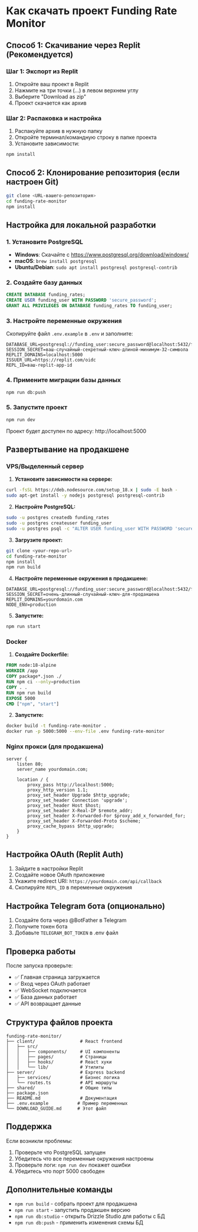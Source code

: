 # Как скачать проект Funding Rate Monitor

## Способ 1: Скачивание через Replit (Рекомендуется)

### Шаг 1: Экспорт из Replit
1. Откройте ваш проект в Replit
2. Нажмите на три точки (...) в левом верхнем углу
3. Выберите "Download as zip"
4. Проект скачается как архив

### Шаг 2: Распаковка и настройка
1. Распакуйте архив в нужную папку
2. Откройте терминал/командную строку в папке проекта
3. Установите зависимости:
```bash
npm install
```

## Способ 2: Клонирование репозитория (если настроен Git)

```bash
git clone <URL-вашего-репозитория>
cd funding-rate-monitor
npm install
```

## Настройка для локальной разработки

### 1. Установите PostgreSQL
- **Windows**: Скачайте с https://www.postgresql.org/download/windows/
- **macOS**: `brew install postgresql`
- **Ubuntu/Debian**: `sudo apt install postgresql postgresql-contrib`

### 2. Создайте базу данных
```sql
CREATE DATABASE funding_rates;
CREATE USER funding_user WITH PASSWORD 'secure_password';
GRANT ALL PRIVILEGES ON DATABASE funding_rates TO funding_user;
```

### 3. Настройте переменные окружения
Скопируйте файл `.env.example` в `.env` и заполните:

```env
DATABASE_URL=postgresql://funding_user:secure_password@localhost:5432/funding_rates
SESSION_SECRET=ваш-случайный-секретный-ключ-длиной-минимум-32-символа
REPLIT_DOMAINS=localhost:5000
ISSUER_URL=https://replit.com/oidc
REPL_ID=ваш-replit-app-id
```

### 4. Примените миграции базы данных
```bash
npm run db:push
```

### 5. Запустите проект
```bash
npm run dev
```

Проект будет доступен по адресу: http://localhost:5000

## Развертывание на продакшене

### VPS/Выделенный сервер

1. **Установите зависимости на сервере:**
```bash
curl -fsSL https://deb.nodesource.com/setup_18.x | sudo -E bash -
sudo apt-get install -y nodejs postgresql postgresql-contrib
```

2. **Настройте PostgreSQL:**
```bash
sudo -u postgres createdb funding_rates
sudo -u postgres createuser funding_user
sudo -u postgres psql -c "ALTER USER funding_user WITH PASSWORD 'secure_password';"
```

3. **Загрузите проект:**
```bash
git clone <your-repo-url>
cd funding-rate-monitor
npm install
npm run build
```

4. **Настройте переменные окружения в продакшене:**
```env
DATABASE_URL=postgresql://funding_user:secure_password@localhost:5432/funding_rates
SESSION_SECRET=очень-длинный-случайный-ключ-для-продакшена
REPLIT_DOMAINS=yourdomain.com
NODE_ENV=production
```

5. **Запустите:**
```bash
npm run start
```

### Docker

1. **Создайте Dockerfile:**
```dockerfile
FROM node:18-alpine
WORKDIR /app
COPY package*.json ./
RUN npm ci --only=production
COPY . .
RUN npm run build
EXPOSE 5000
CMD ["npm", "start"]
```

2. **Запустите:**
```bash
docker build -t funding-rate-monitor .
docker run -p 5000:5000 --env-file .env funding-rate-monitor
```

### Nginx прокси (для продакшена)

```nginx
server {
    listen 80;
    server_name yourdomain.com;
    
    location / {
        proxy_pass http://localhost:5000;
        proxy_http_version 1.1;
        proxy_set_header Upgrade $http_upgrade;
        proxy_set_header Connection 'upgrade';
        proxy_set_header Host $host;
        proxy_set_header X-Real-IP $remote_addr;
        proxy_set_header X-Forwarded-For $proxy_add_x_forwarded_for;
        proxy_set_header X-Forwarded-Proto $scheme;
        proxy_cache_bypass $http_upgrade;
    }
}
```

## Настройка OAuth (Replit Auth)

1. Зайдите в настройки Replit
2. Создайте новое OAuth приложение
3. Укажите redirect URI: `https://yourdomain.com/api/callback`
4. Скопируйте `REPL_ID` в переменные окружения

## Настройка Telegram бота (опционально)

1. Создайте бота через @BotFather в Telegram
2. Получите токен бота
3. Добавьте `TELEGRAM_BOT_TOKEN` в .env файл

## Проверка работы

После запуска проверьте:
- ✅ Главная страница загружается
- ✅ Вход через OAuth работает
- ✅ WebSocket подключается
- ✅ База данных работает
- ✅ API возвращает данные

## Структура файлов проекта

```
funding-rate-monitor/
├── client/                 # React frontend
│   ├── src/
│   │   ├── components/     # UI компоненты
│   │   ├── pages/          # Страницы
│   │   ├── hooks/          # React хуки
│   │   └── lib/            # Утилиты
├── server/                 # Express backend
│   ├── services/           # Бизнес логика
│   └── routes.ts           # API маршруты
├── shared/                 # Общие типы
├── package.json
├── README.md               # Документация
├── .env.example           # Пример переменных
└── DOWNLOAD_GUIDE.md      # Этот файл
```

## Поддержка

Если возникли проблемы:
1. Проверьте что PostgreSQL запущен
2. Убедитесь что все переменные окружения настроены
3. Проверьте логи: `npm run dev` покажет ошибки
4. Убедитесь что порт 5000 свободен

## Дополнительные команды

- `npm run build` - собрать проект для продакшена
- `npm run start` - запустить продакшен версию
- `npm run db:studio` - открыть Drizzle Studio для работы с БД
- `npm run db:push` - применить изменения схемы БД